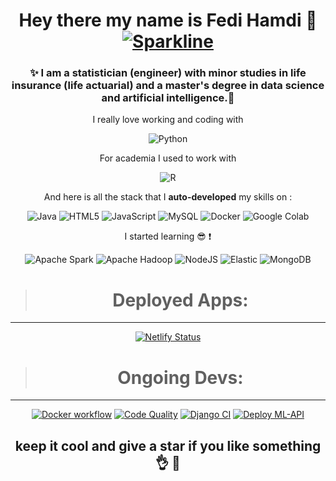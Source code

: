 
<div align="center">
 
# Hey there my name is Fedi Hamdi :wave: [![Sparkline](https://stars.medv.io/Naereen/badges.svg)](https://stars.medv.io/Naereen/badges)
 
 
### ✨ I am a statistician (engineer) with minor studies in life insurance (life actuarial) and a master's degree in data science and artificial intelligence.🔭 
 
  I really love working and coding with
 
 ![Python](https://img.shields.io/badge/python-3670A0?style=for-the-badge&logo=python&logoColor=ffdd54)
  
 For academia I used to work with 
 
 ![R](https://img.shields.io/badge/r-%23276DC3.svg?style=for-the-badge&logo=r&logoColor=white)
  
 And here is all the stack that I **auto-developed** my skills on :
 
 ![Java](https://img.shields.io/badge/java-%23ED8B00.svg?style=for-the-badge&logo=java&logoColor=white)
  ![HTML5](https://img.shields.io/badge/html5-%23E34F26.svg?style=for-the-badge&logo=html5&logoColor=white) ![JavaScript](https://img.shields.io/badge/javascript-%23323330.svg?style=for-the-badge&logo=javascript&logoColor=%23F7DF1E) 
 ![MySQL](https://img.shields.io/badge/mysql-%2300f.svg?style=for-the-badge&logo=mysql&logoColor=white)
 ![Docker](https://img.shields.io/static/v1?style=for-the-badge&message=Docker&color=2496ED&logo=Docker&logoColor=FFFFFF&label=)
 ![Google Colab](https://img.shields.io/static/v1?style=for-the-badge&message=Google+Colab&color=222222&logo=Google+Colab&logoColor=F9AB00&label=)
 
 I started learning :sunglasses: :exclamation: 
 
 ![Apache Spark](https://img.shields.io/static/v1?style=for-the-badge&message=Apache+Spark&color=E25A1C&logo=Apache+Spark&logoColor=FFFFFF&label=)
 ![Apache Hadoop](https://img.shields.io/static/v1?style=for-the-badge&message=Apache+Hadoop&color=222222&logo=Apache+Hadoop&logoColor=66CCFF&label=)
 ![NodeJS](https://img.shields.io/badge/node.js-6DA55F?style=for-the-badge&logo=node.js&logoColor=white)
 ![Elastic](https://img.shields.io/static/v1?style=for-the-badge&message=Elastic&color=005571&logo=Elastic&logoColor=FFFFFF&label=)
 ![MongoDB](https://img.shields.io/badge/MongoDB-%234ea94b.svg?style=for-the-badge&logo=mongodb&logoColor=white)

 > # Deployed Apps: 
___
 [![Netlify Status](https://api.netlify.com/api/v1/badges/1ee9fe6c-35a8-464d-bcb3-b6c4c9a03b50/deploy-status)](https://app.netlify.com/sites/fedisentimentapp/deploys)

 > # Ongoing Devs:
___
[![Docker workflow](https://github.com/fedihamdi/meteodata/actions/workflows/docker-image.yml/badge.svg)](https://github.com/fedihamdi/meteodata/actions/workflows/docker-image.yml)
[![Code Quality](https://github.com/fedihamdi/meteodata/actions/workflows/pylint.yml/badge.svg)](https://github.com/fedihamdi/meteodata/actions/workflows/pylint.yml)
[![Django CI](https://github.com/fedihamdi/meteodata/actions/workflows/django.yml/badge.svg)](https://github.com/fedihamdi/meteodata/actions/workflows/django.yml)
[![Deploy ML-API](https://github.com/fedihamdi/deeplearning-flask-react-app/actions/workflows/render.yml/badge.svg)](https://github.com/fedihamdi/deeplearning-flask-react-app/actions/workflows/render.yml)
 
## keep it cool and give a star if you like something :ok_hand: 🧠

<!---#<script src="https://platform.linkedin.com/badges/js/profile.js" async defer type="text/javascript"></script>
#<div class="badge-base LI-profile-badge" data-locale="fr_FR" data-size="large" data-theme="dark" data-type="HORIZONTAL" data-vanity="fedi-hamdi" data-version="v1"><a #class="badge-base__link LI-simple-link" href="https://fr.linkedin.com/in/fedi-hamdi?trk=profile-badge">Fedi Hamdi</a></div>--->
              

